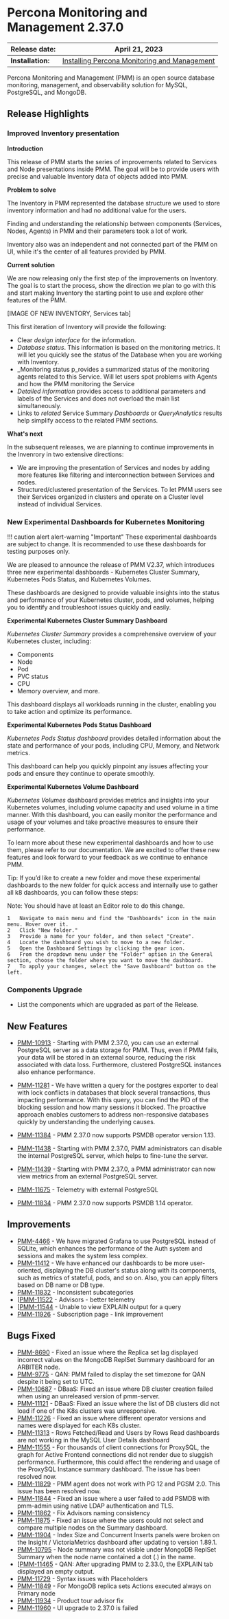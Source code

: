 # Percona Monitoring and Management 2.37.0

| **Release date:** | April 21, 2023                                                                                    |
| ----------------- | ----------------------------------------------------------------------------------------------- |
| **Installation:** | [Installing Percona Monitoring and Management](https://www.percona.com/software/pmm/quickstart) |

Percona Monitoring and Management (PMM) is an open source database monitoring, management, and observability solution for MySQL, PostgreSQL, and MongoDB.

<!---
!!! caution alert alert-warning "Important/Caution"
    Crucial points that need emphasis:

    - Important: A significant point that deserves emphasis.
    - Caution: Used to mean 'Continue with care'.
 --->


## Release Highlights


### Improved Inventory presentation

**Introduction**

This release of PMM starts the series of improvements related to Services and Node presentations inside PMM. The goal will be to provide users with precise and valuable Inventory data of objects added into PMM.

**Problem to solve**

The Inventory in PMM represented the database structure we used to store inventory information and had no additional value for the users. 

Finding and understanding the relationship between components (Services, Nodes, Agents) in PMM and their parameters took a lot of work.

Inventory also was an independent and not connected part of the PMM on UI, while it's the center of all features provided by PMM.

**Current solution** 

We are now releasing only the first step of the improvements on Inventory. The goal is to start the process, show the direction we plan to go with this and start making Inventory the starting point to use and explore other features of the PMM.

\[IMAGE OF NEW INVENTORY, Services tab\]

This first iteration of Inventory will provide the following:

*   Clear _design interface_ for the information. 
*   _Database status_. This information is based on the monitoring metrics. It will let you quickly see the status of the Database when you are working with Inventory.  
*   _Monitoring status p_rovides a summarized status of the monitoring agents related to this Service. Will let users spot problems with Agents and how the PMM monitoring the Service
*   _Detailed information_ provides access to additional parameters and labels of the Services and does not overload the main list simultaneously. 
*   Links to _related_ Service Summary _Dashboards_ or _QueryAnalytics_ results help simplify access to the related PMM sections. 

**What's next**

In the subsequent releases, we are planning to continue improvements in the Invenrory in two extensive directions: 

*   We are improving the presentation of Services and nodes by adding more features like filtering and interconnection between Services and nodes.
*   Structured/clustered presentation of the Services. To let PMM users see their Services organized in clusters and operate on a Cluster level instead of individual Services.

### New Experimental Dashboards for Kubernetes Monitoring

!!! caution alert alert-warning "Important"
    These experimental dashboards are subject to change. It is recommended to use these dashboards for testing purposes only.

We are pleased to announce the release of PMM V2.37, which introduces three new experimental dashboards - Kubernetes Cluster Summary, Kubernetes Pods Status, and Kubernetes Volumes. 

These dashboards are designed to provide valuable insights into the status and performance of your Kubernetes cluster, pods, and volumes, helping you to identify and troubleshoot issues quickly and easily.

**Experimental Kubernetes Cluster Summary Dashboard**

*Kubernetes Cluster Summary* provides a comprehensive overview of your Kubernetes cluster, including:

- Components
- Node
- Pod
- PVC status
- CPU
- Memory overview, and more. 

This dashboard displays all workloads running in the cluster, enabling you to take action and optimize its performance.

**Experimental Kubernetes Pods Status Dashboard**

*Kubernetes Pods Status dashboard* provides detailed information about the state and performance of your pods, including CPU, Memory, and Network metrics. 

This dashboard can help you quickly pinpoint any issues affecting your pods and ensure they continue to operate smoothly.

**Experimental Kubernetes Volume Dashboard**

*Kubernetes Volumes* dashboard provides metrics and insights into your Kubernetes volumes, including volume capacity and used volume in a time manner. With this dashboard, you can easily monitor the performance and usage of your volumes and take proactive measures to ensure their performance.

To learn more about these new experimental dashboards and how to use them, please refer to our documentation. We are excited to offer these new features and look forward to your feedback as we continue to enhance PMM.

Tip: If you’d like to create a new folder and move these experimental dashboards to the new folder for quick access and internally use to gather all k8 dashboards, you can follow these steps:

Note: You should have at least an Editor role to do this change.

	1	Navigate to main menu and find the "Dashboards" icon in the main menu. Hover over it.
	2	Click "New folder."
	3	Provide a name for your folder, and then select "Create".
	4	Locate the dashboard you wish to move to a new folder.
	5	Open the Dashboard Settings by clicking the gear icon.
	6	From the dropdown menu under the "Folder" option in the General section, choose the folder where you want to move the dashboard.
	7	To apply your changes, select the "Save Dashboard" button on the left.

### Components Upgrade
- List the components which are upgraded as part of the Release.

## New Features

<!---

- List of new features with a comprehensive description of the feature and link to the JIRA ticket.

    Example:
    
    [PMM-XXXX](https://jira.percona.com/browse/PMM-XXXX) - Comprehensive description.

--->

- [PMM-10913](https://jira.percona.com/browse/PMM-10913) - Starting with PMM 2.37.0, you can use an external PostgreSQL server as a data storage for PMM. Thus, even if PMM fails, your data will be stored in an external source, reducing the risk associated with data loss. Furthermore, clustered PostgreSQL instances also enhance performance.

- [PMM-11281](https://jira.percona.com/browse/PMM-11281) - We have written a query for the postgres exporter to deal with lock conflicts in databases that block several transactions, thus impacting performance. With this query, you can find the PID of the blocking session and how many sessions it blocked. The proactive approach enables customers to address non-responsive databases quickly by understanding the underlying causes.

- [PMM-11384](https://jira.percona.com/browse/PMM-11384) - PMM 2.37.0 now supports PSMDB operator version 1.13.

- [PMM-11438](https://jira.percona.com/browse/PMM-11438) - Starting with PMM 2.37.0, PMM administrators can disable the internal PostgreSQL server, which helps to fine-tune the server.

- [PMM-11439](https://jira.percona.com/browse/PMM-11439) - Starting with PMM 2.37.0, a PMM administrator can now view metrics from an external PostgreSQL server.

- [PMM-11675](https://jira.percona.com/browse/PMM-11675) - Telemetry with external PostgreSQL

- [PMM-11834](https://jira.percona.com/browse/PMM-11834) - PMM 2.37.0 now supports PSMDB 1.14 operator.



## Improvements

- [PMM-4466](https://jira.percona.com/browse/PMM-4466) - We have migrated Grafana to use PostgreSQL instead of SQLite, which enhances the performance of the Auth system and sessions and makes the system less complex.
- [PMM-11412](https://jira.percona.com/browse/PMM-11412) - We have enhanced our dashboards to be more user-oriented, displaying the DB cluster's status along with its components, such as metrics of stateful, pods, and so on. Also, you can apply filters based on DB name or DB type.
- [PMM-11832](https://jira.percona.com/browse/PMM-11832) - Inconsistent subcategories
- [[PMM-11522](https://jira.percona.com/browse/PMM-11522) - Advisors - better telemetry
- [[PMM-11544](https://jira.percona.com/browse/PMM-11544) - Unable to view EXPLAIN output for a query
- [PMM-11926](https://jira.percona.com/browse/PMM-11926) - Subscription page - link improvement

## Bugs Fixed


- [PMM-8690](https://jira.percona.com/browse/PMM-8690) - Fixed an issue where the Replica set lag displayed incorrect values on the MongoDB ReplSet Summary dashboard for an ARBITER node.
- [PMM-9775](https://jira.percona.com/browse/PMM-9775) - QAN: PMM failed to display the set timezone for QAN despite it being set to UTC.
- [PMM-10687](https://jira.percona.com/browse/PMM-10687) - DBaaS: Fixed an issue where DB cluster creation failed when using an unreleased version of pmm-server.
- [PMM-11121](https://jira.percona.com/browse/PMM-11121) - DBaaS: Fixed an issue where the list of DB clusters did not load if one of the K8s clusters was unresponsive.
- [PMM-11226](https://jira.percona.com/browse/PMM-11226) - Fixed an issue where different operator versions and names were displayed for each K8s cluster.
- [PMM-11313](https://jira.percona.com/browse/PMM-11313) - Rows Fetched/Read and Users by Rows Read dashboards are not working in the MySQL User Details dashboard
- [PMM-11555](https://jira.percona.com/browse/PMM-11555) - For thousands of client connections for ProxySQL, the graph for Active Frontend connections did not render due to sluggish performance. Furthermore, this could affect the rendering and usage of the ProxySQL Instance summary dashboard. The issue has been resolved now.
- [PMM-11829](https://jira.percona.com/browse/PMM-11829) - PMM agent does not work with PG 12 and PGSM 2.0. This issue has been resolved now.
- [PMM-11844](https://jira.percona.com/browse/PMM-11844) - Fixed an issue where a user failed to add PSMDB with pmm-admin using native LDAP authentication and TLS.
- [PMM-11862](https://jira.percona.com/browse/PMM-11862) - Fix Advisors naming consistency
- [PMM-11875](https://jira.percona.com/browse/PMM-11875) - Fixed an issue where the users could not select and compare multiple nodes on the Summary dashboard.
- [PMM-11904](https://jira.percona.com/browse/PMM-11904) - Index Size and Concurrent Inserts panels were broken on the Insight / VictoriaMetrics dashboard after updating to version 1.89.1.
- [PMM-10795](https://jira.percona.com/browse/PMM-10795) - Node summary was not visible under MongoDB ReplSet Summary when the node name contained a dot (.) in the name.
- [[PMM-11465](https://jira.percona.com/browse/PMM-11465) - QAN: After upgrading PMM to 2.33.0, the EXPLAIN tab displayed an empty output.
- [PMM-11729](https://jira.percona.com/browse/PMM-11729) - Syntax issues with Placeholders
- [PMM-11849](https://jira.percona.com/browse/PMM-11849) - For MongoDB replica sets Actions executed always on Primary node
- [PMM-11934](https://jira.percona.com/browse/PMM-11934) - Product tour advisor fix
- [PMM-11960](https://jira.percona.com/browse/PMM-11960) - UI upgrade to 2.37.0 is failed


<!---


## Known issues

- ​List of known issues with a  comprehensive description and link to the JIRA ticket.

    Example:

    [PMM-XXXX](https://jira.percona.com/browse/PMM-XXXX) - Comprehensive description.


    **Solution**

    Description of the solution.


## Coming Soon

  Share what are the upcoming features on your roadmap to keep users excited:

- Planned item 1
- Planned item 2

--->